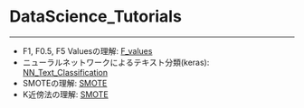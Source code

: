 # DataScience_Tutorials
***
- F1, F0.5, F5 Valuesの理解: [F_values](F_values/)
- ニューラルネットワークによるテキスト分類(keras): [NN_Text_Classification](NN_Text_Classification/)
- SMOTEの理解: [SMOTE](SMOTE/)
- K近傍法の理解: [SMOTE](SMOTE/) 
